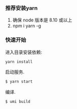 ### 推荐安装yarn
1. 确保 node 版本是 8.10 或以上
2. npm i yarn -g

### 快速开始

进入目录安装依赖:

```bash
yarn install
```

启动服务.

```bash
$ yarn start
```

编译.

```bash
$ umi build
```